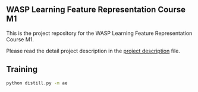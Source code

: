 WASP Learning Feature Representation Course M1
---

This is the project repository for the WASP Learning Feature Representation Course M1. 

Please read the detail project description in the [project description](assets/project-description.pdf) file.

## Training
```bash
python distill.py -m ae
```
